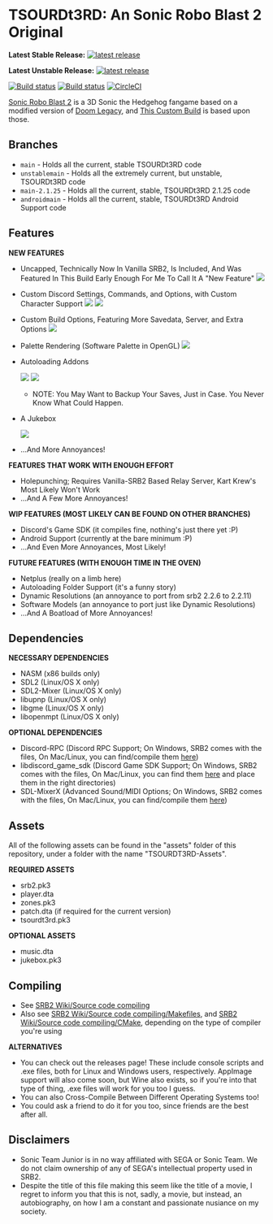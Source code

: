 # TSOURDt3RD: An Sonic Robo Blast 2 Original
**Latest Stable Release:** [![latest release](https://badgen.net/github/release/starmaniakg/the-story-of-uncapped-revengence-discord-the-3rd/stable)](https://github.com/StarManiaKG/The-Story-Of-Uncapped-Revengence-Discord-the-3rd/releases/latest)

**Latest Unstable Release:** [![latest release](https://badgen.net/github/release/starmaniakg/the-story-of-uncapped-revengence-discord-the-3rd)](https://github.com/StarManiaKG/The-Story-Of-Uncapped-Revengence-Discord-the-3rd/releases/latest)

[![Build status](https://ci.appveyor.com/api/projects/status/399d4hcw9yy7hg2y?svg=true)](https://ci.appveyor.com/project/STJr/srb2)
[![Build status](https://travis-ci.org/STJr/SRB2.svg?branch=master)](https://travis-ci.org/STJr/SRB2)
[![CircleCI](https://circleci.com/gh/STJr/SRB2/tree/master.svg?style=svg)](https://circleci.com/gh/STJr/SRB2/tree/master)

[Sonic Robo Blast 2](https://srb2.org/) is a 3D Sonic the Hedgehog fangame based on a modified version of [Doom Legacy](http://doomlegacy.sourceforge.net/), and [This Custom Build](https://github.com/StarManiaKG/The-Story-Of-Uncapped-Revengence-Discord-the-3rd) is based upon those.

## Branches
  - ```main``` - Holds all the current, stable TSOURDt3RD code
  - ```unstablemain``` - Holds all the extremely current, but unstable, TSOURDt3RD code
  - ```main-2.1.25``` - Holds all the current, stable, TSOURDt3RD 2.1.25 code
  - ```androidmain``` - Holds all the current, stable, TSOURDt3RD Android Support code

## Features
**NEW FEATURES**
  - Uncapped, Technically Now In Vanilla SRB2, Is Included, And Was Featured In This Build Early Enough For Me To Call It A "New Feature"
    ![](https://github.com/StarManiaKG/The-Story-Of-Uncapped-Revengence-Discord-the-3rd/blob/main/assets/images/uncapped.gif?raw=true)

  - Custom Discord Settings, Commands, and Options, with Custom Character Support
    ![](https://github.com/StarManiaKG/The-Story-Of-Uncapped-Revengence-Discord-the-3rd/blob/main/assets/images/discord1.png?raw=true)
    ![](https://github.com/StarManiaKG/The-Story-Of-Uncapped-Revengence-Discord-the-3rd/blob/main/assets/images/discord2.png?raw=true)

  - Custom Build Options, Featuring More Savedata, Server, and Extra Options
    ![](https://github.com/StarManiaKG/The-Story-Of-Uncapped-Revengence-Discord-the-3rd/blob/main/assets/images/tsourdt3rd.png?raw=true)

  - Palette Rendering (Software Palette in OpenGL)
    ![](https://github.com/StarManiaKG/The-Story-Of-Uncapped-Revengence-Discord-the-3rd/blob/main/assets/images/paletterendering.gif?raw=true)

  - Autoloading Addons
    
    ![](https://github.com/StarManiaKG/The-Story-Of-Uncapped-Revengence-Discord-the-3rd/blob/main/assets/images/autoloading1.gif?raw=true)
    ![](https://github.com/StarManiaKG/The-Story-Of-Uncapped-Revengence-Discord-the-3rd/blob/main/assets/images/autoloading2.gif?raw=true)
    -   NOTE: You May Want to Backup Your Saves, Just in Case. You Never Know What Could Happen.

  - A Jukebox
    
    ![](https://github.com/StarManiaKG/The-Story-Of-Uncapped-Revengence-Discord-the-3rd/blob/main/assets/images/jukebox.gif?raw=true)
    
    
  - ...And More Annoyances!

**FEATURES THAT WORK WITH ENOUGH EFFORT**
  - Holepunching; Requires Vanilla-SRB2 Based Relay Server, Kart Krew's Most Likely Won't Work
  - ...And A Few More Annoyances!

**WIP FEATURES (MOST LIKELY CAN BE FOUND ON OTHER BRANCHES)**
  - Discord's Game SDK (it compiles fine, nothing's just there yet :P)
  - Android Support (currently at the bare minimum :P)
  - ...And Even More Annoyances, Most Likely!

**FUTURE FEATURES (WITH ENOUGH TIME IN THE OVEN)**
  - Netplus (really on a limb here)
  - Autoloading Folder Support (it's a funny story)
  - Dynamic Resolutions (an annoyance to port from srb2 2.2.6 to 2.2.11)
  - Software Models (an annoyance to port just like Dynamic Resolutions)
  - ...And A Boatload of More Annoyances!
      
## Dependencies
**NECESSARY DEPENDENCIES**
  - NASM (x86 builds only)
  - SDL2 (Linux/OS X only)
  - SDL2-Mixer (Linux/OS X only)
  - libupnp (Linux/OS X only)
  - libgme (Linux/OS X only)
  - libopenmpt (Linux/OS X only)

**OPTIONAL DEPENDENCIES**
  - Discord-RPC (Discord RPC Support; On Windows, SRB2 comes with the files, On Mac/Linux, you can find/compile them [here](https://github.com/discord/discord-rpc))
  - libdiscord_game_sdk (Discord Game SDK Support; On Windows, SRB2 comes with the files, On Mac/Linux, you can find them [here](https://dl-game-sdk.discordapp.net/3.2.1/discord_game_sdk.zip) and place them in the right directories)
  - SDL-MixerX (Advanced Sound/MIDI Options; On Windows, SRB2 comes with the files, On Mac/Linux, you can find/compile them [here](https://github.com/WohlSoft/SDL-Mixer-X))

## Assets
All of the following assets can be found in the "assets" folder of this repository, under a folder with the name "TSOURDT3RD-Assets".

**REQUIRED ASSETS**
  - srb2.pk3
  - player.dta
  - zones.pk3
  - patch.dta (if required for the current version)
  - tsourdt3rd.pk3

**OPTIONAL ASSETS**
  - music.dta
  - jukebox.pk3

## Compiling
- See [SRB2 Wiki/Source code compiling](http://wiki.srb2.org/wiki/Source_code_compiling)
- Also see [SRB2 Wiki/Source code compiling/Makefiles](http://wiki.srb2.org/wiki/Source_code_compiling/Makefiles), and [SRB2 Wiki/Source code compiling/CMake](http://wiki.srb2.org/wiki/Source_code_compiling/CMake), depending on the type of compiler you're using

**ALTERNATIVES**
- You can check out the releases page! These include console scripts and .exe files, both for Linux and Windows users, respectively. AppImage support will also come soon, but Wine also exists, so if you're into that type of thing, .exe files will work for you too I guess.
- You can also Cross-Compile Between Different Operating Systems too!
- You could ask a friend to do it for you too, since friends are the best after all.

## Disclaimers
- Sonic Team Junior is in no way affiliated with SEGA or Sonic Team. We do not claim ownership of any of SEGA's intellectual property used in SRB2.
- Despite the title of this file making this seem like the title of a movie, I regret to inform you that this is not, sadly, a movie, but instead, an autobiography, on how I am a constant and passionate nusiance on my society.
